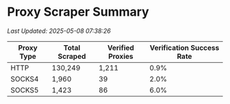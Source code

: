 # Proxy Scraper Summary

_Last Updated: 2025-05-08 07:38:26_

| Proxy Type | Total Scraped | Verified Proxies | Verification Success Rate |
|------------|--------------|------------------|--------------------------|
| HTTP | 130,249 | 1,211 | 0.9% |
| SOCKS4 | 1,960 | 39 | 2.0% |
| SOCKS5 | 1,423 | 86 | 6.0% |
